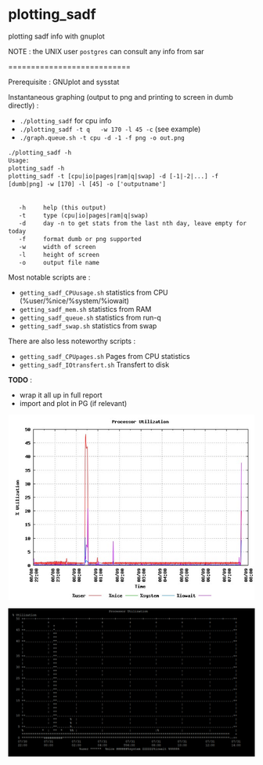 # plotting_sadf
plotting sadf info with gnuplot 

NOTE : the UNIX user `postgres` can consult any info from sar

===========================

Prerequisite : GNUplot and sysstat 

Instantaneous graphing (output to png and printing to screen in dumb directly) :
 * `./plotting_sadf` for cpu info
 * `./plotting_sadf -t q   -w 170 -l 45 -c` (see example)
 * `./graph.queue.sh -t cpu -d -1 -f png -o out.png`

~~~
./plotting_sadf -h
Usage:
plotting_sadf -h
plotting_sadf -t [cpu|io|pages|ram|q|swap] -d [-1|-2|...] -f [dumb|png] -w [170] -l [45] -o ['outputname']


   -h     help (this output)
   -t     type (cpu|io|pages|ram|q|swap)
   -d     day -n to get stats from the last nth day, leave empty for today
   -f     format dumb or png supported
   -w     width of screen
   -l     height of screen
   -o     output file name
~~~


 


Most notable scripts are :
 * `getting_sadf_CPUusage.sh` statistics from CPU (%user/%nice/%system/%iowait)
 * `getting_sadf_mem.sh` 	  statistics from RAM
 * `getting_sadf_queue.sh` 	statistics from run-q
 * `getting_sadf_swap.sh`   statistics from swap 
  
There are also less noteworthy scripts :
 * `getting_sadf_CPUpages.sh` 	 Pages from CPU statistics
 * `getting_sadf_IOtransfert.sh` Transfert to disk


**TODO** :
 * wrap it all up in full report
 * import and plot in PG (if relevant)
 
 ![Example of cpu graph in png](https://github.com/emerichunter/plotting_sadf/blob/master/sar.cpu.png)
 
 ![Example of cpu graph in dumb terminal](https://github.com/emerichunter/plotting_sadf/blob/master/sar_cpu_dumb.PNG)

 
